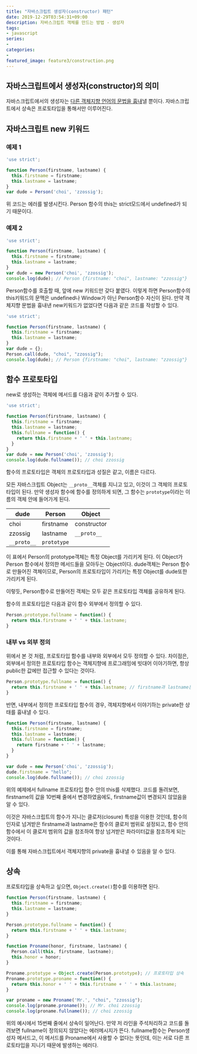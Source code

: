 ```yaml
---
title: "자바스크립트 생성자(constructor) 패턴"
date: 2019-12-29T03:54:31+09:00
description: 자바스크립트 객체를 만드는 방법 - 생성자
tags:
- javascript
series:
-
categories:
-
featured_image: feature3/construction.png
---
```


## 자바스크립트에서 생성자(constructor)의 의미

자바스크립트에서의 생성자는 <U>다른 객체지향 언어의 문법을 흉내</U>낼 뿐이다. 자바스크립트에서 상속은 프로토타입을 통해서만 이루어진다.

## 자바스크립트 new 키워드

### 예제 1

```javascript
'use strict';

function Person(firstname, lastname) {
  this.firstname = firstname;
  this.lastname = lastname;
}
var dude = Person('choi', 'zzossig');
```

위 코드는 에러를 발생시킨다. Person 함수의 this는 strict모드에서 undefined가 되기 때문이다.

### 예제 2

```javascript
'use strict';

function Person(firstname, lastname) {
  this.firstname = firstname;
  this.lastname = lastname;
}
var dude = new Person('choi', 'zzossig');
console.log(dude); // Person {firstname: "choi", lastname: "zzossig"}
```

Person함수를 호출할 때, 앞에 new 키워드만 갖다 붙였다. 이렇게 하면 Person함수의 this키워드의 문맥은 undefined나 Window가 아닌 Person함수 자신이 된다. 만약 객체지향 문법을 흉내낸 new키워드가 없었다면 다음과 같은 코드를 작성할 수 있다.

```javascript
'use strict';

function Person(firstname, lastname) {
  this.firstname = firstname;
  this.lastname = lastname;
}
var dude = {};
Person.call(dude, "choi", "zzossig");
console.log(dude); // Person {firstname: "choi", lastname: "zzossig"}
```

## 함수 프로토타입

new로 생성하는 객체에 메서드를 다음과 같이 추가할 수 있다.

```javascript
'use strict';

function Person(firstname, lastname) {
  this.firstname = firstname;
  this.lastname = lastname;
  this.fullname = function() {
    return this.firstname + ' ' + this.lastname;
  }
}
var dude = new Person('choi', 'zzossig');
console.log(dude.fullname()); // choi zzossig
```

함수의 프로토타입은 객체의 프로토타입과 성질은 같고, 이름은 다르다.

모든 자바스크립트 Object는 `__proto__`객체를 지니고 있고, 이것이 그 객체의 프로토타입이 된다. 만약 생성자 함수에 함수를 정의하게 되면, 그 함수는 `prototype`이라는 이름의 객체 안에 들어가게 된다.

|  dude 	|  Person 	|  Object 	|
|---	|---	|---	|
|  choi 	|  firstname 	|  constructor 	|
|  zzossig 	|  lastname 	|  `__proto__` 	|
|  `__proto__` 	|  `prototype` 	|   	|

이 표에서 Person의 prototype객체는 특정 Object를 가리키게 된다. 이 Object가 Person 함수에서 정의한 메서드들을 모아두는 Object이다. dude객체는 Person 함수로 만들어진 객체이므로, Person의 프로토타입이 가리키는 특정 Object를 dude또한 가리키게 된다.

이렇듯, Person함수로 만들어진 객체는 모두 같은 프로토타입 객체를 공유하게 된다.

함수의 프로토타입은 다음과 같이 함수 외부에서 정의할 수 있다.

```javascript
Person.prototype.fullname = function() {
  return this.firstname + ' ' + this.lastname;
}
```

### 내부 vs 외부 정의

위에서 본 것 처럼, 프로토타입 함수를 내부와 외부에서 모두 정의할 수 있다. 차이점은, 외부에서 정의한 프로토타입 함수는 객체지향에 프로그래밍에 빗대어 이야기하면, 항상 public한 값에만 접근할 수 있다는 것이다.

```javascript
Person.prototype.fullname = function() {
  return this.firstname + ' ' + this.lastname; // firstname과 lastname은 소위 public
}
```

반면, 내부에서 정의한 프로토타입 함수의 경우, 객체지향에서 이야기하는 private한 상태를 흉내낼 수 있다.

```javascript
function Person(firstname, lastname) {
  this.firstname = firstname;
  this.lastname = lastname;
  this.fullname = function() {
    return firstname + ' ' + lastname;
  }
}

var dude = new Person('choi', 'zzossig');
dude.firstname = "hello";
console.log(dude.fullname()); // choi zzossig
```

위의 예제에서 fullname 프로토타입 함수 안의 this를 삭제했다. 코드를 돌려보면, firstname의 값을 10번째 줄에서 변경하였음에도, firstname값이 변경되지 않았음을 알 수 있다. 

이것은 자바스크립트의 함수가 지니는 클로저(closure) 특성을 이용한 것인데, 함수의 인자로 넘겨받은 firstname과 lastname은 함수의 클로저 범위로 설정되고, 함수 안의 함수에서 이 클로저 범위의 값을 참조하여 항상 넘겨받은 파라미터값을 참조하게 되는 것이다.

이를 통해 자바스크립트에서 객체지향의 private을 흉내낼 수 있음을 알 수 있다.

## 상속

프로토타입을 상속하고 싶으면, `Object.create()`함수를 이용하면 된다.

```javascript
function Person(firstname, lastname) {
  this.firstname = firstname;
  this.lastname = lastname;
}

Person.prototype.fullname = function() {
  return this.firstname + ' ' + this.lastname;
}

function Proname(honor, firstname, lastname) {
  Person.call(this, firstname, lastname);
  this.honor = honor;  
}

Proname.prototype = Object.create(Person.prototype); // 프로토타입 상속
Proname.prototype.proname = function() {
  return this.honor + ' ' + this.firstname + ' ' + this.lastname;
}

var proname = new Proname('Mr.', "choi", "zzossig");
console.log(proname.proname()); // Mr. choi zzossig
console.log(proname.fullname()); // choi zzossig
```

위의 예시에서 15번째 줄에서 상속이 일어난다. 만약 저 라인을 주석처리하고 코드를 돌려보면 fullname이 정의되지 않았다는 에러메시지가 뜬다. fullname함수는 Person생성자 메서드고, 이 메서드를 Proname에서 사용할 수 없다는 뜻인데, 이는 서로 다른 프로토타입을 지니기 때문에 발생하는 에러다.
